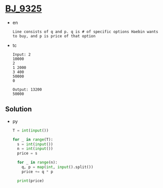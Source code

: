 # [BJ_9325](https://acmicpc.net/problem/9325)

* en

  ```en
  Line consists of q and p. q is # of specific options Haebin wants to buy, and p is price of that option
  ```

* tc

  ```tc
  Input: 2
  10000
  2
  1 2000
  3 400
  50000
  0

  Output: 13200
  50000
  ```

## Solution

* py

  ```py
  T = int(input())

  for _ in range(T):
    s = int(input())
    n = int(input())
    price = s

    for _ in range(n):
      q, p = map(int, input().split())
      price += q * p

    print(price)
  ```
